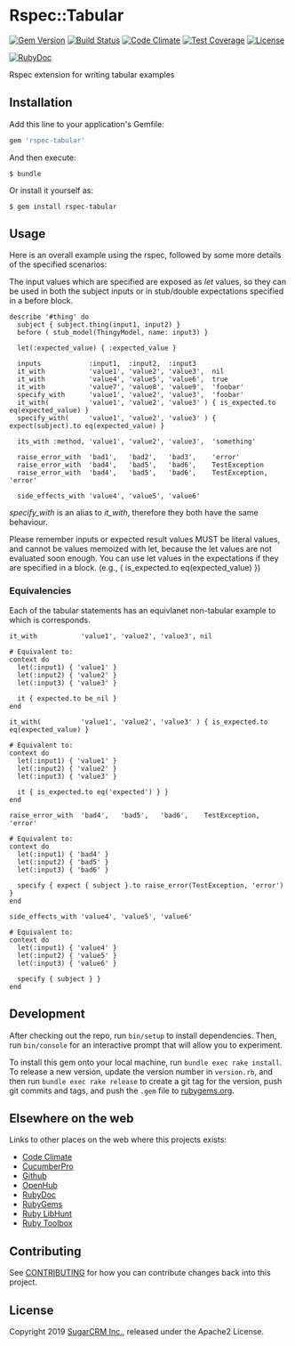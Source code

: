 # Rspec::Tabular

[![Gem Version](https://badge.fury.io/rb/rspec-tabular.svg)](http://badge.fury.io/rb/rspec-tabular)
[![Build Status](https://github.com/sugarcrm/rspec-tabular/actions/workflows/ci.yml/badge.svg)](https://github.com/sugarcrm/rspec-tabular/actions/workflows/ci.yml)
[![Code Climate](https://codeclimate.com/github/sugarcrm/rspec-tabular/badges/gpa.svg)](https://codeclimate.com/github/sugarcrm/rspec-tabular)
[![Test Coverage](https://codeclimate.com/github/sugarcrm/rspec-tabular/badges/coverage.svg)](https://codeclimate.com/github/sugarcrm/rspec-tabular/coverage)
[![License](http://img.shields.io/badge/license-Apache2-green.svg?style=flat)](LICENSE)

[![RubyDoc](http://img.shields.io/badge/docs-rdoc.info-blue.svg)](http://rubydoc.org/gems/rspec-tabular)

Rspec extension for writing tabular examples

## Installation

Add this line to your application's Gemfile:

```ruby
gem 'rspec-tabular'
```

And then execute:

    $ bundle

Or install it yourself as:

    $ gem install rspec-tabular

## Usage

Here is an overall example using the rspec, followed by some more details of
the specified scenarios:

The input values which are specified are exposed as *let* values, so they can
be used in both the subject inputs or in stub/double expectations specified in
a before block.

```
describe '#thing' do
  subject { subject.thing(input1, input2) }
  before ( stub_model(ThingyModel, name: input3) }

  let(:expected_value) { :expected_value }

  inputs            :input1,  :input2,  :input3
  it_with           'value1', 'value2', 'value3',  nil
  it_with           'value4', 'value5', 'value6',  true
  it_with           'value7', 'value8', 'value9',  'foobar'
  specify_with      'value1', 'value2', 'value3',  'foobar'
  it_with(          'value1', 'value2', 'value3' ) { is_expected.to eq(expected_value) }
  specify_with(     'value1', 'value2', 'value3' ) { expect(subject).to eq(expected_value) }

  its_with :method, 'value1', 'value2', 'value3',  'something'

  raise_error_with  'bad1',   'bad2',   'bad3',    'error'
  raise_error_with  'bad4',   'bad5',   'bad6',    TestException
  raise_error_with  'bad4',   'bad5',   'bad6',    TestException, 'error'

  side_effects_with 'value4', 'value5', 'value6'
```

*specify_with* is an alias to *it_with*, therefore they both have the same
behaviour.

Please remember inputs or expected result values MUST be literal values, and cannot be
values memoized with let, because the let values are not evaluated soon enough.
You can use let values in the expectations if they are specified in a block.
(e.g., { is_expected.to eq(expected_value) })


### Equivalencies

Each of the tabular statements has an equivlanet non-tabular example to which
is corresponds.

```
it_with           'value1', 'value2', 'value3', nil

# Equivalent to:
context do
  let(:input1) { 'value1' }
  let(:input2) { 'value2' }
  let(:input3) { 'value3' }

  it { expected.to be_nil }
end
```

```
it_with(          'value1', 'value2', 'value3' ) { is_expected.to eq(expected_value) }

# Equivalent to:
context do
  let(:input1) { 'value1' }
  let(:input2) { 'value2' }
  let(:input3) { 'value3' }

  it { is_expected.to eq('expected') } }
end
```

```
raise_error_with  'bad4',   'bad5',   'bad6',    TestException, 'error'

# Equivalent to:
context do
  let(:input1) { 'bad4' }
  let(:input2) { 'bad5' }
  let(:input3) { 'bad6' }

  specify { expect { subject }.to raise_error(TestException, 'error') }
end
```

```
side_effects_with 'value4', 'value5', 'value6'

# Equivalent to:
context do
  let(:input1) { 'value4' }
  let(:input2) { 'value5' }
  let(:input3) { 'value6' }

  specify { subject } }
end
```

## Development

After checking out the repo, run `bin/setup` to install dependencies. Then, run `bin/console` for an interactive prompt that will allow you to experiment.

To install this gem onto your local machine, run `bundle exec rake install`. To release a new version, update the version number in `version.rb`, and then run `bundle exec rake release` to create a git tag for the version, push git commits and tags, and push the `.gem` file to [rubygems.org](https://rubygems.org).

## Elsewhere on the web

Links to other places on the web where this projects exists:

* [Code Climate](https://codeclimate.com/github/sugarcrm/rspec-tabular)
* [CucumberPro](https://app.cucumber.pro/projects/rspec-tabular)
* [Github](https://github.com/sugarcrm/rspec-tabular)
* [OpenHub](https://www.openhub.net/p/rspec-tabular)
* [RubyDoc](http://rubydoc.org/gems/rspec-tabular)
* [RubyGems](https://rubygems.org/gems/rspec-tabular)
* [Ruby LibHunt](https://ruby.libhunt.com/rspec-tabular-alternatives)
* [Ruby Toolbox](https://www.ruby-toolbox.com/projects/rspec-tabular)

## Contributing

See [CONTRIBUTING](CONTRIBUTING.md) for how you can contribute changes back into this project.

## License

Copyright 2019 [SugarCRM Inc.](http://sugarcrm.com), released under the Apache2 License.
